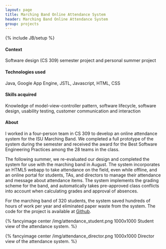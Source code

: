 ```yaml
---
layout: page
title: Marching Band Online Attendance System
header: Marching Band Online Attendance System
group: projects
---
```

{% include JB/setup %}


#### Context
Software design (CS 309) semester project and personal summer project
#### Technologies used
Java, Google App Engine, JSTL, Javascript, HTML, CSS
#### Skills acquired
Knowledge of model-view-controller pattern, software lifecycle, software design, usability testing, customer communication and interaction

#### About
I worked in a four-person team in CS 309 to develop an online attendance system for the ISU Marching Band. We completed a full prototype of the system during the semester and received the award for the Best Software Engineering Practices among the 28 teams in the class.

The following summer, we re-evaluated our design and completed the system for use with the marching band in August. The system incorporates an HTML5 webapp to take attendance on the field, even while offline, and an online portal for students, TAs, and directors to manage their attendance and message about attendance items. The system implements the grading scheme for the band, and automatically takes pre-approved class conflicts into account when calculating grades and approval of absences.

For the marching band of 320 students, the system saved hundreds of hours of work per year and eliminated paper waste from the system. The code for the project is available at [Github](https://github.com/curtisullerich/attendance).

<!---screenshots. link to demo deploy?-->
{% fancyimage center /img/attendance_student.png 1000x1000 Student view of the attendance system. %}

{% fancyimage center /img/attendance_director.png 1000x1000 Director view of the attendance system. %}

